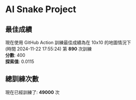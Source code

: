 
# AI Snake Project

## **最佳成績**
現在使用 GitHub Action 訓練最佳成績為在 10x10 的地圖情況下  
(時間 2024-11-22 17:55:24) 第 **890** 次訓練  
**分數**: 400  
**探索值**: 0.0115

## 總訓練次數
現在已經訓練了: **49000** 次
